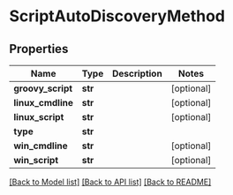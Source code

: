 # ScriptAutoDiscoveryMethod

## Properties
Name | Type | Description | Notes
------------ | ------------- | ------------- | -------------
**groovy_script** | **str** |  | [optional] 
**linux_cmdline** | **str** |  | [optional] 
**linux_script** | **str** |  | [optional] 
**type** | **str** |  | 
**win_cmdline** | **str** |  | [optional] 
**win_script** | **str** |  | [optional] 

[[Back to Model list]](../README.md#documentation-for-models) [[Back to API list]](../README.md#documentation-for-api-endpoints) [[Back to README]](../README.md)


